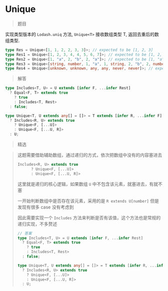 # Unique

<BtnGroup 
	issue="https://tsch.js.org/5360/solutions"
	answer="https://github.com/type-challenges/type-challenges/issues/32223"
/>

> 题目

实现类型版本的 `Lodash.uniq` 方法, `Unique<T>` 接收数组类型 T, 返回去重后的数组类型.

```ts
type Res = Unique<[1, 1, 2, 2, 3, 3]>; // expected to be [1, 2, 3]
type Res1 = Unique<[1, 2, 3, 4, 4, 5, 6, 7]>; // expected to be [1, 2, 3, 4, 5, 6, 7]
type Res2 = Unique<[1, "a", 2, "b", 2, "a"]>; // expected to be [1, "a", 2, "b"]
type Res3 = Unique<[string, number, 1, "a", 1, string, 2, "b", 2, number]>; // expected to be [string, number, 1, "a", 2, "b"]
type Res4 = Unique<[unknown, unknown, any, any, never, never]>; // expected to be [unknown, any, never]
```

> 解答

```ts
type Includes<T, U> = U extends [infer F, ...infer Rest]
  ? Equal<F, T> extends true
    ? true
    : Includes<T, Rest>
  : false;

type Unique<T, U extends any[] = []> = T extends [infer R, ...infer F]
  ? Includes<R, U> extends true
    ? Unique<F, [...U]>
    : Unique<F, [...U, R]>
  : U;
```

> 精选

<BtnGroup 
	featured="https://github.com/type-challenges/type-challenges/issues/14151"
/>

> 这题需要借助辅助数组，通过递归的方式，依次把数组中没有的内容塞进去
>
> ```ts
> Includes<R, U> extends true
>       ? Unique<F, [...U]>
>       : Unique<F, [...U, R]>
> ```
>
> 这里就是递归的核心逻辑，如果数组 `U` 中不包含该元素，就塞进去，有就不塞
>
> 一开始判断数组中是否存在该元素，采用的是 `R extends U[number]` 但是发现有很多 case 没有考虑到
>
> 因此需要实现一个 `Includes` 方法来判断是否有该值，这个方法也是常规的递归实现，不多赘述
>
> ```ts
> // 答案
> type Includes<T, U> = U extends [infer F, ...infer Rest]
>   ? Equal<F, T> extends true
>     ? true
>     : Includes<T, Rest>
>   : false;
>
> type Unique<T, U extends any[] = []> = T extends [infer R, ...infer F]
>   ? Includes<R, U> extends true
>     ? Unique<F, [...U]>
>     : Unique<F, [...U, R]>
>   : U;
> ```
